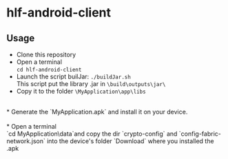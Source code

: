 # hlf-android-client
## Usage

* Clone this repository
* Open a terminal </br>
`cd hlf-android-client` </br>
* Launch the script builJar: `./buildJar.sh` </br>
This script put the library .jar in `\build\outputs\jar\` </br>
* Copy it to the folder  `\MyApplication\app\libs` </br>
 </br>
* Generate the `MyApplication.apk` and install it on your device.  </br>
 </br>
* Open a terminal </br>
`cd MyApplication\data`and copy the dir `crypto-config` and `config-fabric-network.json` into the device's folder `Download` where you installed the .apk  </br>

